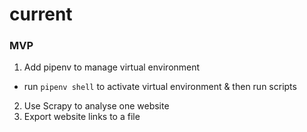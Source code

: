 # current

### MVP

1. Add pipenv to manage virtual environment

- run `pipenv shell` to activate virtual environment & then run scripts

2. Use Scrapy to analyse one website
3. Export website links to a file
